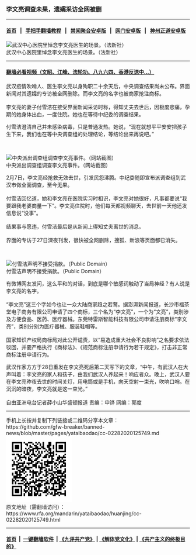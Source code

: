 ### 李文亮调查未果，遗孀采访全网被删
------------------------

#### [首页](https://github.com/gfw-breaker/banned-news/blob/master/README.md) &nbsp;&nbsp;|&nbsp;&nbsp; [手把手翻墙教程](https://github.com/gfw-breaker/guides/wiki) &nbsp;&nbsp;|&nbsp;&nbsp; [禁闻聚合安卓版](https://github.com/gfw-breaker/bn-android) &nbsp;&nbsp;|&nbsp;&nbsp; [网门安卓版](https://github.com/oGate2/oGate) &nbsp;&nbsp;|&nbsp;&nbsp; [神州正道安卓版](https://github.com/SzzdOgate/update) 



<div id="headerimg">
 <img alt="武汉中心医院里悼念李文亮医生的场景。（法新社）" src="https://www.rfa.org/mandarin/yataibaodao/huanjing/hc-02072020102917.html/000_1or94d_0.jpeg/@@images/2ee69e46-a7ec-4427-9e06-7a44e0be6318.jpeg" title="武汉中心医院里悼念李文亮医生的场景。（法新社）"/>
 <div id="headerimgcontents">
  <div id="headerimgcaption">
   <span>
    武汉中心医院里悼念李文亮医生的场景。（法新社）
   </span>
   <!-- zoomattribute -->
  </div>
  <!-- headerimgcaption -->
 </div>
 <!-- headerimagecontents -->
</div>

<hr/>


#### [翻墙必看视频（文昭、江峰、法轮功、八九六四、香港反送中...）](https://github.com/gfw-breaker/banned-news/blob/master/pages/link3.md)

<div id="storytext">
 <div>
  <div class="slot_header">
  </div>
 </div>
 <p>
  武汉疫情吹哨人、医生李文亮以身殉职二十余天后，中央调查结果尚未公布。界面新闻对其遗孀的专访被全网删除。而李文亮的名字也被商家抢注商标。
  <br/>
  <br/>
  李文亮的妻子付雪洁在接受界面新闻采访时称，得知丈夫去世后，因极度悲痛，孕期的她身体出血，一度住院。她也在等待中纪委的调查结果。
 </p>
 <p>
  付雪洁澄清自己并未感染病毒，只是普通发热。她说，“现在就想平平安安把孩子生下来，我们也在等中央调查组的处理结论，等结论出来再说吧。”
 </p>
 <p>
  <br/>
  <div class="image-inline captioned" style="width:622px;">
   <div style="width:622px;">
    <img alt="中央派出调查组调查李文亮事件。（网站截图）" src="https://www.rfa.org/mandarin/yataibaodao/huanjing/cc-02282020125749.html/135a0926a4.jpg.png" title="中央派出调查组调查李文亮事件。（网站截图）"/>
   </div>
   <div class="image-caption">
    <span style="width:622px;">
     中央派出调查组调查李文亮事件。（网站截图）
    </span>
    <span class="copyright">
    </span>
   </div>
  </div>
 </p>
 <p>
  2月7日，李文亮经抢救无效去世，引发民怨沸腾。中纪委随即宣布派调查组到武汉市做全面调查，至今无果。
  <br/>
  <br/>
  付雪洁回忆道，她和李文亮在医院实习时相识，李文亮对她很好，凡事都要说“我要跟我老婆商量一下”。李文亮住院时，他们每天都视频聊天，去世前一天他还发信息说“没事”。
  <br/>
  <br/>
  结果事与愿违，付雪洁最后是从新闻上得知丈夫离世的消息。
  <br/>
  <br/>
  界面的专访于27日深夜刊发，很快被全网删除，搜狐、新浪等页面都已消失。
 </p>
 <p>
  <br/>
  <div class="image-inline captioned" style="width:622px;">
   <div style="width:622px;">
    <img alt="付雪洁声明不接受捐款。（Public Domain）" src="https://www.rfa.org/mandarin/yataibaodao/huanjing/cc-02282020125749.html/5912-ipfprtn6170390.jpg" title="付雪洁声明不接受捐款。（Public Domain）"/>
   </div>
   <div class="image-caption">
    <span style="width:622px;">
     付雪洁声明不接受捐款。（Public Domain）
    </span>
    <span class="copyright">
    </span>
   </div>
  </div>
 </p>
 <p>
  有微博网友发问，这么平和的对话，到底是哪个敏感词触动了当局神经？有人说是李文亮的名字。
  <br/>
  <br/>
  “李文亮”这三个字如今也让一众大陆商家趋之若鹜。据澎湃新闻报道，长沙市福茶堂电子商务有限公司申请了四个商标，三个名为“李文亮”，一个为“文亮”，类别涉及方便食品、医药、医疗器械。东莞特雷斯智能科技有限公司申请注册商标“李文亮”，类别分别为医疗器械、服装鞋帽等。
  <br/>
  <br/>
  国家知识产权局商标局对此公开谴责，以“易造成重大社会不良影响”之名要求依法驳回，并要严格执行《商标法》、《规范商标注册申请行为若干规定》，打击非正常商标注册申请行为。
 </p>
 <p>
  武汉作家方方于28日重发在李文亮死后第二天写下的文章，“中午，有武汉人在大声叫着：李文亮的家人和孩子，由我们武汉人养起来！响应者众。晚上，武汉人要在李文亮昨夜去世的时间关灯，用电筒或是手机，向天空射一束光，吹响口哨。在沉沉的暗夜，李文亮就是这一束光。”
  <br/>
  <br/>
  自由亚洲电台记者薛小山华盛顿报道 责编：申铧 网编：郭度
 </p>
</div>

<hr/>
手机上长按并复制下列链接或二维码分享本文章：<br/>
https://github.com/gfw-breaker/banned-news/blob/master/pages/yataibaodao/cc-02282020125749.md <br/>
<a href='https://github.com/gfw-breaker/banned-news/blob/master/pages/yataibaodao/cc-02282020125749.md'><img src='https://github.com/gfw-breaker/banned-news/blob/master/pages/yataibaodao/cc-02282020125749.md.png'/></a> <br/>
原文地址（需翻墙访问）：https://www.rfa.org/mandarin/yataibaodao/huanjing/cc-02282020125749.html


------------------------
#### [首页](https://github.com/gfw-breaker/banned-news/blob/master/README.md) &nbsp;|&nbsp; [一键翻墙软件](https://github.com/gfw-breaker/nogfw/blob/master/README.md) &nbsp;| [《九评共产党》](https://github.com/gfw-breaker/9ping.md/blob/master/README.md#九评之一评共产党是什么) | [《解体党文化》](https://github.com/gfw-breaker/jtdwh.md/blob/master/README.md) | [《共产主义的终极目的》](https://github.com/gfw-breaker/gczydzjmd.md/blob/master/README.md)


<img src='http://gfw-breaker.win/banned-news/pages/yataibaodao/cc-02282020125749.md' width='0px' height='0px'/>